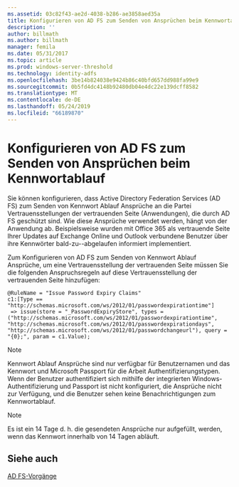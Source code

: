 ```yaml
---
ms.assetid: 03c82f43-ae2d-4038-b286-ae3858aed35a
title: Konfigurieren von AD FS zum Senden von Ansprüchen beim Kennwortablauf
description: ''
author: billmath
ms.author: billmath
manager: femila
ms.date: 05/31/2017
ms.topic: article
ms.prod: windows-server-threshold
ms.technology: identity-adfs
ms.openlocfilehash: 3be14b824038e9424b86c40bfd657dd988fa99e9
ms.sourcegitcommit: 0b5fd4dc4148b92480db04e4dc22e139dcff8582
ms.translationtype: MT
ms.contentlocale: de-DE
ms.lasthandoff: 05/24/2019
ms.locfileid: "66189870"
---
```

# <a name="configure-ad-fs-to-send-password-expiry-claims"></a>Konfigurieren von AD FS zum Senden von Ansprüchen beim Kennwortablauf


Sie können konfigurieren, dass Active Directory Federation Services (AD FS) zum Senden von Kennwort Ablauf Ansprüche an die Partei Vertrauensstellungen der vertrauenden Seite (Anwendungen), die durch AD FS geschützt sind. Wie diese Ansprüche verwendet werden, hängt von der Anwendung ab. Beispielsweise wurden mit Office 365 als vertrauende Seite Ihrer Updates auf Exchange Online und Outlook verbundene Benutzer über ihre Kennwörter bald-zu--abgelaufen informiert implementiert.

Zum Konfigurieren von AD FS zum Senden von Kennwort Ablauf Ansprüche, um eine Vertrauensstellung der vertrauenden Seite müssen Sie die folgenden Anspruchsregeln auf diese Vertrauensstellung der vertrauenden Seite hinzufügen:

```
@RuleName = "Issue Password Expiry Claims"
c1:[Type == "http://schemas.microsoft.com/ws/2012/01/passwordexpirationtime"]
 => issue(store = "_PasswordExpiryStore", types = ("http://schemas.microsoft.com/ws/2012/01/passwordexpirationtime", "http://schemas.microsoft.com/ws/2012/01/passwordexpirationdays", "http://schemas.microsoft.com/ws/2012/01/passwordchangeurl"), query = "{0};", param = c1.Value);
```

> [!NOTE]
> Kennwort Ablauf Ansprüche sind nur verfügbar für Benutzernamen und das Kennwort und Microsoft Passport für die Arbeit Authentifizierungstypen.  Wenn der Benutzer authentifiziert sich mithilfe der integrierten Windows-Authentifizierung und Passport ist nicht konfiguriert, die Ansprüche nicht zur Verfügung, und die Benutzer sehen keine Benachrichtigungen zum Kennwortablauf.

> [!NOTE]
> Es ist ein 14 Tage d. h. die gesendeten Ansprüche nur aufgefüllt, werden, wenn das Kennwort innerhalb von 14 Tagen abläuft.

## <a name="see-also"></a>Siehe auch
[AD FS-Vorgänge](../../ad-fs/AD-FS-2016-Operations.md)
